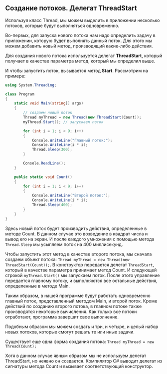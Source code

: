 ## Создание потоков. Делегат ThreadStart

Используя класс Thread, мы можем выделить в приложении несколько потоков, которые будут выполняться одновременно.

Во-первых, для запуска нового потока нам надо определить задачу в приложении, которую будет выполнять данный поток. Для этого мы можем добавить новый метод, 
производящий какие-либо действия.

Для создания нового потока используется делегат **ThreadStart**, который получает в качестве параметра метод, который мы определил выше.

И чтобы запустить поток, вызывается метод **Start**. Рассмотрим на примере:

```cs
using System.Threading;

class Program
{
    static void Main(string[] args)
    {
        // создаем новый поток
        Thread myThread = new Thread(new ThreadStart(Count));
        myThread.Start(); // запускаем поток

        for (int i = 1; i < 9; i++)
        {
            Console.WriteLine("Главный поток:");
            Console.WriteLine(i * i);
            Thread.Sleep(300);
        }

        Console.ReadLine();
    }

    public static void Count()
    {
        for (int i = 1; i < 9; i++)
        {
            Console.WriteLine("Второй поток:");
            Console.WriteLine(i * i);
            Thread.Sleep(400);
        }
    }
}
```

Здесь новый поток будет производить действия, определенные в методе Count. В данном случае это возведение в квадрат числа и вывод его на экран. 
И после каждого умножения с помощью метода `Thread.Sleep` мы усыпляем поток на 400 миллисекунд.

Чтобы запустить этот метод в качестве второго потока, мы сначала создаем объект потока: `Thread myThread = new Thread(new ThreadStart(Count));`. 
В конструктор передается делегат `ThreadStart`, который в качестве параметра принимает метод Count. И следующей строкой 
`myThread.Start()` мы запускаем поток. После этого управление передается главному потоку, и выполняются все остальные действия, определенные 
в методе Main.

Таким образом, в нашей программе будут работать одновременно главный поток, представленный методом Main, и второй поток. Кроме действий по созданию второго потока, в 
главном потоке также производятся некоторые вычисления. Как только все потоки отработают, программа завершит свое выполнение.

Подобным образом мы можем создать и три, и четыре, и целый набор новых потоков, которые смогут решать те или иные задачи.

Существует еще одна форма создания потока: `Thread myThread = new Thread(Count);`

Хотя в данном случае явным образом мы не используем делегат ThreadStart, но неявно он создается. Компилятор C# выводит делегат из сигнатуры 
метода Count и вызывает соответствующий конструктор.

